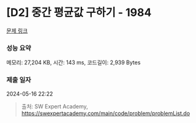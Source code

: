 # [D2] 중간 평균값 구하기 - 1984 

[문제 링크](https://swexpertacademy.com/main/code/problem/problemDetail.do?contestProbId=AV5Pw_-KAdcDFAUq) 

### 성능 요약

메모리: 27,204 KB, 시간: 143 ms, 코드길이: 2,939 Bytes

### 제출 일자

2024-05-16 22:22



> 출처: SW Expert Academy, https://swexpertacademy.com/main/code/problem/problemList.do